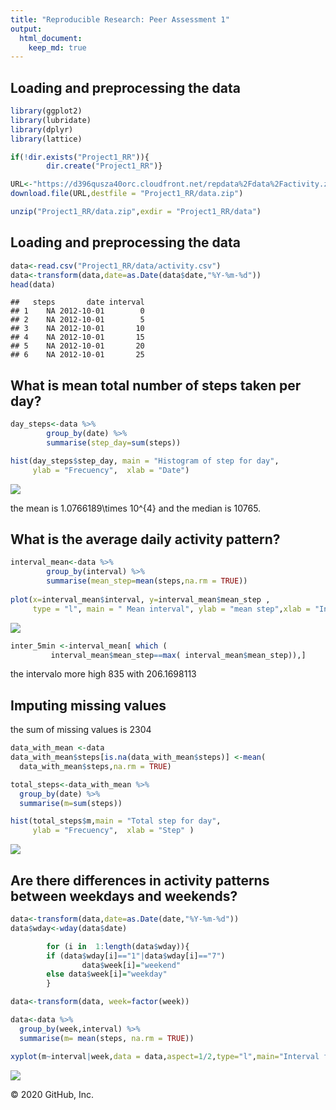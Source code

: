 ```yaml
---
title: "Reproducible Research: Peer Assessment 1"
output: 
  html_document:
    keep_md: true
---
```

## Loading and preprocessing the data


```r
library(ggplot2)
library(lubridate)
library(dplyr)
library(lattice)

if(!dir.exists("Project1_RR")){
        dir.create("Project1_RR")}

URL<-"https://d396qusza40orc.cloudfront.net/repdata%2Fdata%2Factivity.zip"
download.file(URL,destfile = "Project1_RR/data.zip")

unzip("Project1_RR/data.zip",exdir = "Project1_RR/data")
```


## Loading and preprocessing the data

```r
data<-read.csv("Project1_RR/data/activity.csv")
data<-transform(data,date=as.Date(data$date,"%Y-%m-%d"))
head(data)
```

```
##   steps       date interval
## 1    NA 2012-10-01        0
## 2    NA 2012-10-01        5
## 3    NA 2012-10-01       10
## 4    NA 2012-10-01       15
## 5    NA 2012-10-01       20
## 6    NA 2012-10-01       25
```



## What is mean total number of steps taken per day?

```r
day_steps<-data %>% 
        group_by(date) %>% 
        summarise(step_day=sum(steps))

hist(day_steps$step_day, main = "Histogram of step for day", 
     ylab = "Frecuency",  xlab = "Date")
```

![](Project_1_RR_m_files/figure-html/unnamed-chunk-3-1.png)<!-- -->

the mean is 1.0766189\times 10^{4} and the median is 10765.



## What is the average daily activity pattern?


```r
interval_mean<-data %>% 
        group_by(interval) %>% 
        summarise(mean_step=mean(steps,na.rm = TRUE)) 
        
plot(x=interval_mean$interval, y=interval_mean$mean_step ,
     type = "l", main = " Mean interval", ylab = "mean step",xlab = "Interval")
```

![](Project_1_RR_m_files/figure-html/unnamed-chunk-4-1.png)<!-- -->

```r
inter_5min <-interval_mean[ which ( 
         interval_mean$mean_step==max( interval_mean$mean_step)),]
```

the intervalo more high 835 with 206.1698113


## Imputing missing values
the sum of missing values is 2304

```r
data_with_mean <-data
data_with_mean$steps[is.na(data_with_mean$steps)] <-mean(
  data_with_mean$steps,na.rm = TRUE)

total_steps<-data_with_mean %>% 
  group_by(date) %>% 
  summarise(m=sum(steps))

hist(total_steps$m,main = "Total step for day", 
     ylab = "Frecuency",  xlab = "Step" )  
```

![](Project_1_RR_m_files/figure-html/unnamed-chunk-5-1.png)<!-- -->


## Are there differences in activity patterns between weekdays and weekends?

```r
data<-transform(data,date=as.Date(date,"%Y-%m-%d"))
data$wday<-wday(data$date)

        for (i in  1:length(data$wday)){
        if (data$wday[i]=="1"|data$wday[i]=="7")
                data$week[i]="weekend"
        else data$week[i]="weekday"
        }

data<-transform(data, week=factor(week))

data<-data %>% 
  group_by(week,interval) %>% 
  summarise(m= mean(steps, na.rm = TRUE))

xyplot(m~interval|week,data = data,aspect=1/2,type="l",main="Interval for weeks",ylab = "Week", xlab = "Interval")
```

![](Project_1_RR_m_files/figure-html/unnamed-chunk-6-1.png)<!-- -->

© 2020 GitHub, Inc.
